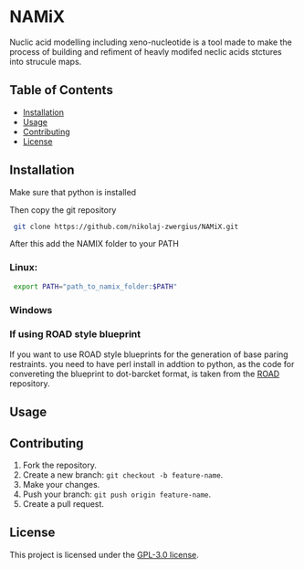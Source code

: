 # NAMiX
Nuclic acid modelling including xeno-nucleotide is a tool made to make the process of building and refiment of heavly modifed neclic acids stctures into strucule maps.

## Table of Contents
- [Installation](#installation)
- [Usage](#usage)
- [Contributing](#contributing)
- [License](#license)

## Installation

Make sure that python is installed

Then copy the git repository
```bash
 git clone https://github.com/nikolaj-zwergius/NAMiX.git
```
After this add the NAMIX folder to your PATH

### Linux:

```bash
 export PATH="path_to_namix_folder:$PATH"
```

### Windows


### If using ROAD style blueprint
If you want to use ROAD style blueprints for the generation of base paring restraints. you need to have perl install in addtion to python, as the code for convereting the blueprint to dot-barcket format, is taken from the [ROAD](https://github.com/esa-lab/ROAD) repository.

## Usage


## Contributing
1. Fork the repository.
2. Create a new branch: `git checkout -b feature-name`.
3. Make your changes.
4. Push your branch: `git push origin feature-name`.
5. Create a pull request.

## License
This project is licensed under the [GPL-3.0 license](LICENSE).
